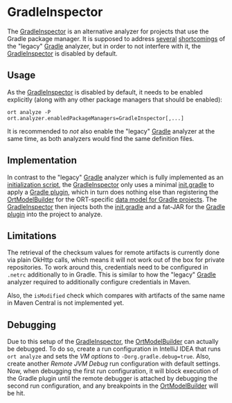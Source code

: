 # GradleInspector

The [GradleInspector] is an alternative analyzer for projects that use the Gradle package manager. It is supposed to
address [several][] [shortcomings][] of the "legacy" [Gradle] analyzer, but in order to not interfere with it, the
[GradleInspector] is disabled by default.

## Usage

As the [GradleInspector] is disabled by default, it needs to be enabled explicitly (along with any other package
managers that should be enabled):

```shell
ort analyze -P ort.analyzer.enabledPackageManagers=GradleInspector[,...]
```

It is recommended to *not* also enable the "legacy" [Gradle] analyzer at the same time, as both analyzers would find the
same definition files.

## Implementation

In contrast to the "legacy" [Gradle] analyzer which is fully implemented as an [initialization script], the
[GradleInspector] only uses a minimal [init.gradle] to apply a [Gradle plugin], which in turn does nothing else than
registering the [OrtModelBuilder] for the ORT-specific [data model for Gradle projects]. The [GradleInspector] then
injects both the [init.gradle] and a fat-JAR for the [Gradle plugin] into the project to analyze.

## Limitations

The retrieval of the checksum values for remote artifacts is currently done via plain OkHttp calls, which means it will
not work out of the box for private repositories. To work around this, credentials need to be configured in `.netrc`
additionally to in Gradle. This is similar to how the "legacy" [Gradle] analyzer required to additionally configure
credentials in Maven.

Also, the `isModified` check which compares with artifacts of the same name in Maven Central is not implemented yet.

## Debugging

Due to this setup of the [GradleInspector], the [OrtModelBuilder] can actually be debugged. To do so, create a run
configuration in IntelliJ IDEA that runs `ort analyze` and sets the *VM options* to `-Dorg.gradle.debug=true`. Also,
create another *Remote JVM Debug* run configuration with default settings. Now, when debugging the first run
configuration, it will block execution of the Gradle plugin until the remote debugger is attached by debugging the
second run configuration, and any breakpoints in the [OrtModelBuilder] will be hit.

[GradleInspector]: ./src/main/kotlin/GradleInspector.kt
[several]: https://github.com/oss-review-toolkit/ort/issues/4694
[shortcomings]: https://github.com/oss-review-toolkit/ort/issues/5782
[Gradle]: ../gradle/src/main/kotlin/Gradle.kt
[initialization script]: https://docs.gradle.org/current/userguide/init_scripts.html
[init.gradle]: ./src/main/resources/init.gradle.template
[Gradle plugin]: ../gradle-plugin/src/main/kotlin/OrtModelPlugin.kt
[OrtModelBuilder]: ../gradle-plugin/src/main/kotlin/OrtModelBuilder.kt
[data model for Gradle projects]: ../gradle-model/src/main/kotlin/GradleModel.kt
